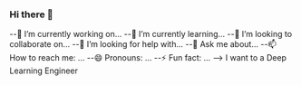 ### Hi there 👋

--🔭 I’m currently working on...
--🌱 I’m currently learning...
--👯 I’m looking to collaborate on...
--🤔 I’m looking for help with...
--💬 Ask me about...
--📫 How to reach me: ...
--😄 Pronouns: ...
--⚡ Fun fact: ...
--> I want to a Deep Learning Engineer
